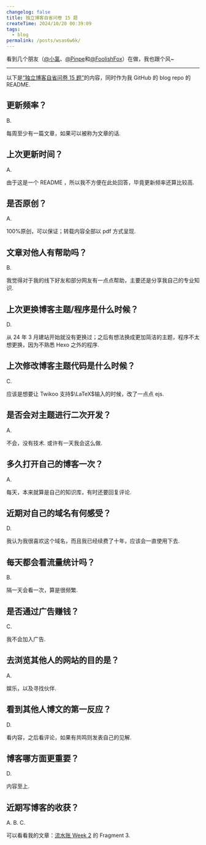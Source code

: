 ```yaml
---
changelog: false
title: 独立博客自省问卷 15 题
createTime: 2024/10/20 00:39:09
tags:
  - blog
permalink: /posts/wsas6w6k/
---
```


看到几个朋友（[@小氯](https://www.yoghurtlee.com/)、[@Pinpe](https://blog.pinpe.top/)和[@FoolishFox](https://foolishfox.cn/)）在做，我也跟个风~

---

以下是[“独立博客自省问卷 15 题”](https://yayu.net/4626.html)的内容，同时作为我 GitHub 的 blog repo 的 README.

## 更新频率？

B.

每周至少有一篇文章，如果可以被称为文章的话.

## 上次更新时间？

A.

由于这是一个 README ，所以我不方便在此处回答，毕竟更新频率还算比较高.

## 是否原创？

A.

100%原创，可以保证；转载内容全部以 pdf 方式呈现.

## 文章对他人有帮助吗？

B.

我觉得对于我的线下好友和部分网友有一点点帮助，主要还是分享我自己的专业知识.

## 上次更换博客主题/程序是什么时候？

D.

从 24 年 3 月建站开始就没有更换过；之后有想法换成更加简洁的主题，程序不太想更换，因为不熟悉 Hexo 之外的程序.

## 上次修改博客主题代码是什么时候？

C.

应该是想要让 Twikoo 支持$\LaTeX$输入的时候，改了一点点 ejs.

## 是否会对主题进行二次开发？

A.

不会，没有技术. 或许有一天我会这么做.

## 多久打开自己的博客一次？

A.

每天，本来就算是自己的知识库，有时还要回复评论.

## 近期对自己的域名有何感受？

D.

我认为我很喜欢这个域名，而且我已经续费了十年，应该会一直使用下去.

## 每天都会看流量统计吗？

B.

隔一天会看一次，算是很频繁.

## 是否通过广告赚钱？

C.

我不会加入广告.

## 去浏览其他人的网站的目的是？

A.

娱乐，以及寻找伙伴.

## 看到其他人博文的第一反应？

D.

看内容，之后看评论，如果有共鸣则发表自己的见解.

## 博客哪方面更重要？

D.

内容至上.

## 近期写博客的收获？

A. B. C.

可以看看我的文章：[流水账 Week 2](/posts/yjy9ql2s/) 的 Fragment 3.

